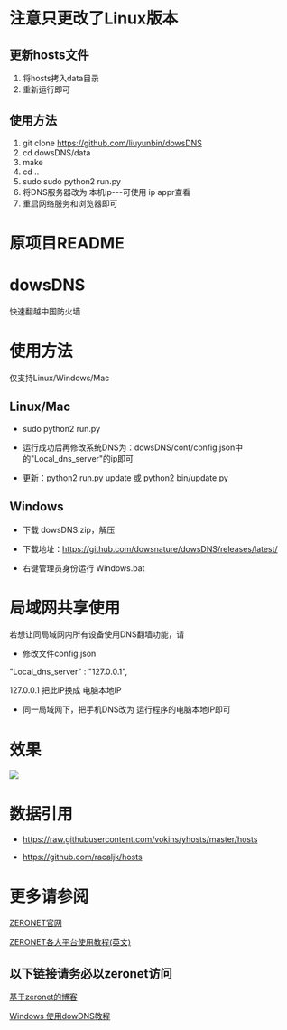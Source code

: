 # 注意只更改了Linux版本

## 更新hosts文件
1. 将hosts拷入data目录
2. 重新运行即可

## 使用方法
1. git clone https://github.com/liuyunbin/dowsDNS
2. cd dowsDNS/data
3. make
4. cd ..
5. sudo sudo python2 run.py
6. 将DNS服务器改为 本机ip---可使用 ip appr查看
7. 重启网络服务和浏览器即可


# 原项目README

# dowsDNS

快速翻越中国防火墙

# 使用方法

仅支持Linux/Windows/Mac

## Linux/Mac

* sudo python2 run.py

* 运行成功后再修改系统DNS为：dowsDNS/conf/config.json中的"Local_dns_server"的ip即可
* 更新：python2 run.py update 或 python2 bin/update.py

## Windows

* 下载 dowsDNS.zip，解压

 * 下载地址：https://github.com/dowsnature/dowsDNS/releases/latest/

* 右键管理员身份运行 Windows.bat


# 局域网共享使用

若想让同局域网内所有设备使用DNS翻墙功能，请

* 修改文件config.json

 "Local_dns_server" : "127.0.0.1",

 127.0.0.1 把此IP换成 电脑本地IP

* 同一局域网下，把手机DNS改为 运行程序的电脑本地IP即可

# 效果

![](http://pix.toile-libre.org/upload/original/1483170936.png)

# 数据引用


  * https://raw.githubusercontent.com/vokins/yhosts/master/hosts
  
  * https://github.com/racaljk/hosts
  
# 更多请参阅

[ZERONET官网](https://zeronet.io/)

[ZERONET各大平台使用教程(英文)](https://github.com/HelloZeroNet/ZeroNet#user-content-how-to-join)

## 以下链接请务必以zeronet访问

[基于zeronet的博客](http://127.0.0.1:43110/1P7kEUyonzvkx6yywce2PBn7zPrngX5pgz/?Post:3:Windows+%E4%BD%BF%E7%94%A8dowDNS%E6%95%99%E7%A8%8B)

[Windows 使用dowDNS教程](http://127.0.0.1:43110/1P7kEUyonzvkx6yywce2PBn7zPrngX5pgz/?Post:3:Windows+%E4%BD%BF%E7%94%A8dowDNS%E6%95%99%E7%A8%8B)

